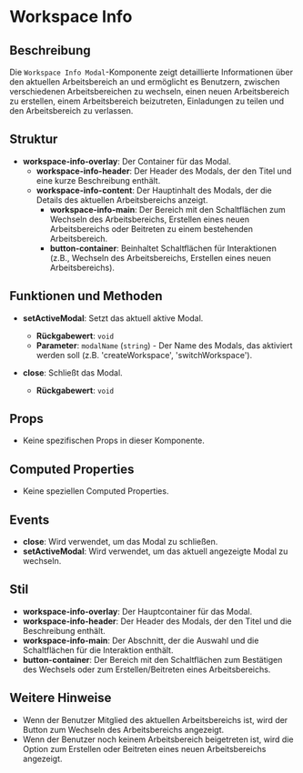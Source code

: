 # Workspace Info

## Beschreibung
Die `Workspace Info Modal`-Komponente zeigt detaillierte Informationen über den aktuellen Arbeitsbereich an und ermöglicht es Benutzern, zwischen verschiedenen Arbeitsbereichen zu wechseln, einen neuen Arbeitsbereich zu erstellen, einem Arbeitsbereich beizutreten, Einladungen zu teilen und den Arbeitsbereich zu verlassen.

## Struktur
- **workspace-info-overlay**: Der Container für das Modal.
  - **workspace-info-header**: Der Header des Modals, der den Titel und eine kurze Beschreibung enthält.
  - **workspace-info-content**: Der Hauptinhalt des Modals, der die Details des aktuellen Arbeitsbereichs anzeigt.
    - **workspace-info-main**: Der Bereich mit den Schaltflächen zum Wechseln des Arbeitsbereichs, Erstellen eines neuen Arbeitsbereichs oder Beitreten zu einem bestehenden Arbeitsbereich.
    - **button-container**: Beinhaltet Schaltflächen für Interaktionen (z.B., Wechseln des Arbeitsbereichs, Erstellen eines neuen Arbeitsbereichs).

## Funktionen und Methoden
- **setActiveModal**: Setzt das aktuell aktive Modal.
  - **Rückgabewert**: `void`
  - **Parameter**: `modalName` (`string`) - Der Name des Modals, das aktiviert werden soll (z.B. 'createWorkspace', 'switchWorkspace').

- **close**: Schließt das Modal.
  - **Rückgabewert**: `void`

## Props
- Keine spezifischen Props in dieser Komponente.

## Computed Properties
- Keine speziellen Computed Properties.

## Events
- **close**: Wird verwendet, um das Modal zu schließen.
- **setActiveModal**: Wird verwendet, um das aktuell angezeigte Modal zu wechseln.

## Stil
- **workspace-info-overlay**: Der Hauptcontainer für das Modal.
- **workspace-info-header**: Der Header des Modals, der den Titel und die Beschreibung enthält.
- **workspace-info-main**: Der Abschnitt, der die Auswahl und die Schaltflächen für die Interaktion enthält.
- **button-container**: Der Bereich mit den Schaltflächen zum Bestätigen des Wechsels oder zum Erstellen/Beitreten eines Arbeitsbereichs.

## Weitere Hinweise
- Wenn der Benutzer Mitglied des aktuellen Arbeitsbereichs ist, wird der Button zum Wechseln des Arbeitsbereichs angezeigt.
- Wenn der Benutzer noch keinem Arbeitsbereich beigetreten ist, wird die Option zum Erstellen oder Beitreten eines neuen Arbeitsbereichs angezeigt.

